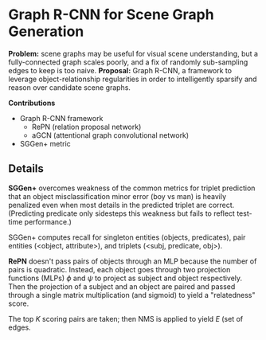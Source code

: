 # Graph R-CNN for Scene Graph Generation

**Problem:** scene graphs may be useful for visual scene understanding, but a fully-connected graph scales poorly, and a fix of randomly sub-sampling edges to keep is too naive.
**Proposal:** Graph R-CNN, a framework to leverage object-relationship regularities in order to intelligently sparsify and reason over candidate scene graphs.

**Contributions**
- Graph R-CNN framework
  - RePN (relation proposal network)
  - aGCN (attentional graph convolutional network)
- SGGen+ metric

## Details

**SGGen+** overcomes weakness of the common metrics for triplet prediction that an object misclassification minor error (boy vs man) is heavily penalized even when most details in the predicted triplet are correct. (Predicting predicate only sidesteps this weakness but fails to reflect test-time performance.)

SGGen+ computes recall for singleton entities (objects, predicates), pair entities (<object, attribute>), and triplets (<subj, predicate, obj>).

**RePN** doesn't pass pairs of objects through an MLP because the number of pairs is quadratic. Instead, each object goes through two projection functions (MLPs) $\phi$ and $\psi$ to project as subject and object respectively. Then the projection of a subject and an object are paired and passed through a single matrix multiplication (and sigmoid) to yield a "relatedness" score.

The top $K$ scoring pairs are taken; then NMS is applied to yield $E$ (set of edges.
<!--stackedit_data:
eyJoaXN0b3J5IjpbLTcwNzUzNTIzLDIwMzA0MDc0ODQsLTE2OD
AxOTAyOTMsLTE0NDkyNjE2NzRdfQ==
-->